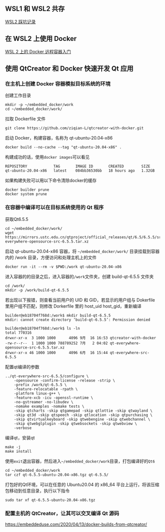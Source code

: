 ## WSL1 和 WSL2 共存
[WSL2 踩坑记录](https://blog.ixk.me/post/wsl-2-recording)

## 在 WSL2 上使用 Docker
[WSL 2 上的 Docker 远程容器入门](https://learn.microsoft.com/zh-cn/windows/wsl/tutorials/wsl-containers)

## 使用 QtCreator 和 Docker 快速开发 Qt 应用
### 在主机上创建 Docker 容器模拟目标系统的环境
创建工作目录
```
mkdir -p ~/embedded_docker/work
cd ~/embedded_docker/work/
```

拉取 Dockerfile 文件
```
git clone https://github.com/ziqian-L/qtcreator-with-docker.git
```

启动 Docker，构建容器，名称为 qt-ubuntu-20.04-x86
```
docker build --no-cache --tag "qt-ubuntu-20.04-x86" .
```

构建成功的话，使用`docker images`可以看见
```
REPOSITORY            TAG       IMAGE ID       CREATED        SIZE
qt-ubuntu-20.04-x86   latest    084bb36530bb   18 hours ago   1.32GB
```

如果构建失败可以用以下命令清除docker的缓存
```
docker builder prune
docker system prune
```

### 在容器中编译可以在目标系统使用的 Qt 程序
获取Qt6.5.5
```
cd ~/embedded_docker/work/
wget https://mirrors.ustc.edu.cn/qtproject/official_releases/qt/6.5/6.5.5/src/single/qt-everywhere-opensource-src-6.5.5.tar.xz
```

启动 qt-ubuntu-20.04-x86 容器，将 `~/embedded_docker/work/` 目录挂载到容器内的 /work 目录，方便访问和处理主机上的文件
```
docker run -it --rm -v $PWD:/work qt-ubuntu-20.04-x86
```

进入容器的的目录之后，进入容器的`/work`文件夹，创建 build-qt-6.5.5 文件夹
```
cd /work/
mkdir -p /work/build-qt-6.5.5
```

若出现以下报错，则查看当前用户的 UID 和 GID，若显示的用户组与 Dokerfile 里用户组不匹配，则修改 Dorkerfile 里的 host_uid host_gid，重新编译
```
builder@eb18704f768d:/work$ mkdir build-qt-6.5.5
mkdir: cannot create directory ‘build-qt-6.5.5’: Permission denied

builder@eb18704f768d:/work$ ls -ln
total 770316
drwxr-xr-x  3 1000 1000      4096 9月  16 16:53 qtcreator-with-docker
-rw-r--r--  1 1000 1000 788789252 7月   2 04:02 qt-everywhere-opensource-src-6.5.5.tar.xz
drwxr-xr-x 46 1000 1000      4096 6月  16 15:44 qt-everywhere-src-6.5.5
```

配置qt编译的参数
```
../qt-everywhere-src-6.5.5/configure \
    -opensource -confirm-license -release -strip \
    -prefix /work/qt-6.5.5 \
    -feature-relocatable -rpath \
    -platform linux-g++ \
    -feature-xcb -icu -openssl-runtime \
    -no-gstreamer -no-libudev \
    -nomake examples -nomake tests \
    -skip qtcharts -skip qtgamepad -skip qtlottie -skip qtwayland \
    -skip qt3d -skip qtspeech -skip qtlocation -skip qtpurchasing \
    -skip qtvirtualkeyboard -skip qtwebengine -skip qtwebchannel \
    -skip qtwebglplugin -skip qtwebsockets -skip qtwebview \
    -verbose
```

编译qt，安装qt
```
make -j
make install
```

使用`exit`退出容器，然后进入`~/embedded_docker/work`目录，打包编译好的`Qt6`
```
cd ~/embedded_docker/work
tar czf qt-6.5.5-ubuntu-20.04-x86.tgz qt-6.5.5/
```

打包好的Qt环境，可以在任意的 Ubuntu20.04 的 x86_64 平台上运行，将该压缩包移动到任意目录，执行以下指令
```
sudo tar xf qt-6.5.5-ubuntu-20.04-x86.tgz
```

### 配置主机的  QtCreator，让其可以交叉编译 Qt 源码
https://embeddeduse.com/2020/04/13/docker-builds-from-qtcreator/